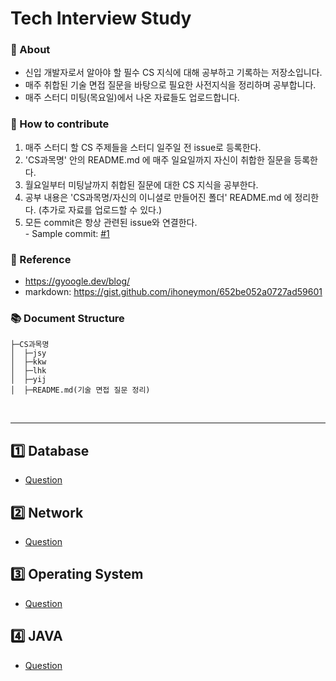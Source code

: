 # Tech Interview Study

### :pushpin: About
- 신입 개발자로서 알아야 할 필수 CS 지식에 대해 공부하고 기록하는 저장소입니다.
- 매주 취합된 기술 면접 질문을 바탕으로 필요한 사전지식을 정리하며 공부합니다.
- 매주 스터디 미팅(목요일)에서 나온 자료들도 업로드합니다.

### :page_facing_up: How to contribute
1. 매주 스터디 할 CS 주제들을 스터디 일주일 전 issue로 등록한다.
2. 'CS과목명' 안의 README.md 에 매주 일요일까지 자신이 취합한 질문을 등록한다.
3. 월요일부터 미팅날까지 취합된 질문에 대한 CS 지식을 공부한다.
4. 공부 내용은 'CS과목명/자신의 이니셜로 만들어진 폴더' README.md 에 정리한다. (추가로 자료를 업로드할 수 있다.)
5. 모든 commit은 항상 관련된 issue와 연결한다.
  <br>- Sample commit: [#1](/../../issues/1)

### :page_facing_up: Reference
- https://gyoogle.dev/blog/
- markdown: https://gist.github.com/ihoneymon/652be052a0727ad59601

### :books:	Document Structure
```
├─CS과목명
│  ├─jsy
│  ├─kkw
│  ├─lhk
│  ├─yij
│  ├─README.md(기술 면접 질문 정리)
```
<br>
<hr/>

## :one: Database
  - [Question](./database/README.md)

## :two: Network
  - [Question](./network/README.md)

## :three: Operating System
  - [Question](./operatingSystem/README.md)

## :four: JAVA
  - [Question](./java/README.md)